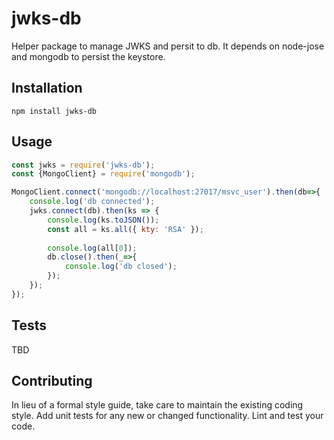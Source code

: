 jwks-db
=========

Helper package to manage JWKS and persit to db. It depends on
node-jose and mongodb to persist the keystore.

## Installation

  `npm install jwks-db`

## Usage

```javascript
const jwks = require('jwks-db');
const {MongoClient} = require('mongodb');

MongoClient.connect('mongodb://localhost:27017/msvc_user').then(db=>{
    console.log('db connected');
    jwks.connect(db).then(ks => {
        console.log(ks.toJSON());
        const all = ks.all({ kty: 'RSA' });
        
        console.log(all[0]);
        db.close().then(_=>{
            console.log('db closed');
        });
    });
});
```

## Tests

TBD

## Contributing

In lieu of a formal style guide, take care to maintain the existing
coding style. Add unit tests for any new or changed
functionality. Lint and test your code.
